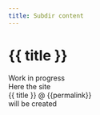 ```yaml
---
title: Subdir content
---
```


# {{ title }}

Work in progress  
Here the site   
{{ title }} @ {{permalink}}  
will be created